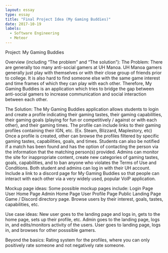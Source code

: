 ```yaml
---
layout: essay
type: essay
title: "Final Project Idea (My Gaming Buddies)"
date: 2017-10-19
labels:
  - Software Engineering
  - Meteor
---
```

Project: My Gaming Buddies

Overview (including “The problem” and “The solution”):
The Problem: There are generally too many anti-social gamers at UH Manoa. UH Manoa gamers generally just play with themselves or with their close group of friends prior to college. It is also hard to find someone else with the same game interest and time frames of which they can play with each other. Therefore, My Gaming Buddies is an application which tries to bridge the gap between anti-social gamers to increase communication and social interaction between each other. 

The Solution: The My Gaming Buddies application allows students to login and create a profile indicating their gaming tastes, their gaming capabilities, their gaming goals (playing for fun or competitively / against or with each other), and their gaming times. The profile can include links to their gaming profiles containing their IGN, etc. (Ex. Steam, Blizzard, Maplestory, etc) Once a profile is created, other can browse the profiles filtered by specific gaming tastes, capabilities, goals, and times. Students can also be notified if a match has been found and has the option of contacting the person via the information that the matching person(s) provided. Admins can monitor the site for inappropriate content, create new categories of gaming tastes, goals, capabilities, and to ban anyone who violates the Terms of Use and Conditions. Both student and admins can log in with their UH account. Include a link to a discord page for My Gaming Buddies so that people can interact with each other via a very widely used, popular VoIP application.

Mockup page ideas:
Some possible mockup pages include:
Login Page
User Home Page
Admin Home Page
User Profile Page
Public Landing Page
Game / Discord directory page.
Browse users by their interest, goals, tastes, capabilities, etc.


Use case ideas:
New user goes to the landing page and logs in, gets to the home page, sets up their profile, etc.
Admin goes to the landing page, logs in, and edits/monitors activity of the users.
User goes to landing page, logs in, and browses for other posssible gamers.

Beyond the basics:
Rating system for the profiles, where you can only positively rate someone and not negatively rate someone.

